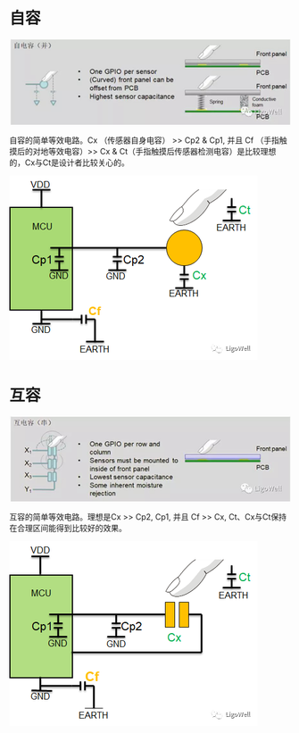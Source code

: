 # 自容

<img src="https://github.com/lowkeyway/Embedded/blob/master/Software/Driver/Pic/Touch/%E8%87%AA%E5%AE%B9.png">

自容的简单等效电路。Cx （传感器自身电容） >> Cp2 & Cp1, 并且 Cf （手指触摸后的对地等效电容）>> Cx & Ct（手指触摸后传感器检测电容）是比较理想的，Cx与Ct是设计者比较关心的。

<img src="https://github.com/lowkeyway/Embedded/blob/master/Software/Driver/Pic/Touch/%E8%87%AA%E5%AE%B9%E7%9A%84%E7%AD%89%E6%95%88%E7%94%B5%E8%B7%AF.png">


# 互容

<img src="https://github.com/lowkeyway/Embedded/blob/master/Software/Driver/Pic/Touch/%E4%BA%92%E5%AE%B9.png">

互容的简单等效电路。理想是Cx >> Cp2, Cp1, 并且 Cf >> Cx, Ct、Cx与Ct保持在合理区间能得到比较好的效果。

<img src="https://github.com/lowkeyway/Embedded/blob/master/Software/Driver/Pic/Touch/%E4%BA%92%E5%AE%B9%E7%9A%84%E7%AD%89%E6%95%88%E7%94%B5%E8%B7%AF.png">
